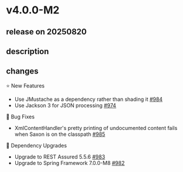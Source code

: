 # v4.0.0-M2

## release on 20250820
## description
## changes
⭐ New Features

* Use JMustache as a dependency rather than shading it <a href="https://github.com/spring-projects/spring-restdocs/issues/984" data-hovercard-type="issue" data-hovercard-url="/spring-projects/spring-restdocs/issues/984/hovercard">#984</a>
* Use Jackson 3 for JSON processing <a href="https://github.com/spring-projects/spring-restdocs/issues/974" data-hovercard-type="issue" data-hovercard-url="/spring-projects/spring-restdocs/issues/974/hovercard">#974</a>

🐞 Bug Fixes

* XmlContentHandler's pretty printing of undocumented content fails when Saxon is on the classpath <a href="https://github.com/spring-projects/spring-restdocs/issues/985" data-hovercard-type="issue" data-hovercard-url="/spring-projects/spring-restdocs/issues/985/hovercard">#985</a>

🔨 Dependency Upgrades

* Upgrade to REST Assured 5.5.6 <a href="https://github.com/spring-projects/spring-restdocs/issues/983" data-hovercard-type="issue" data-hovercard-url="/spring-projects/spring-restdocs/issues/983/hovercard">#983</a>
* Upgrade to Spring Framework 7.0.0-M8 <a href="https://github.com/spring-projects/spring-restdocs/issues/982" data-hovercard-type="issue" data-hovercard-url="/spring-projects/spring-restdocs/issues/982/hovercard">#982</a>

